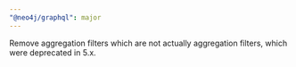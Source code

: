 ```yaml
---
"@neo4j/graphql": major
---
```


Remove aggregation filters which are not actually aggregation filters, which were deprecated in 5.x.
